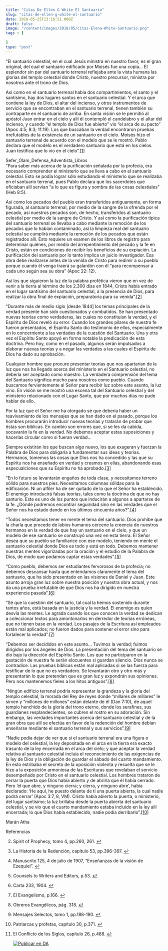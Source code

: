 ```yaml
---
title: "Citas De Ellen G White El Santuario"
slug: "citas-de-ellen-g-white-el-santuario"
date: 2018-05-25T13:16:51.000Z
draft: false
image: "/content/images/2018/05/citas-Elena-White-Santuario.png"
tags : [
    
]
type: "post"
---
```


   “El santuario celestial, en el cual Jesús ministra en nuestro favor, es el gran original, del cual el santuario edificado por Moisés fue una copia… El esplendor sin par del santuario terrenal reflejaba ante la vista humana las glorias del templo celestial donde Cristo, nuestro precursor, ministra por nosotros ante el trono de Dios.

 Así como en el santuario terrenal había dos compartimientos, el santo y el santísimo, hay dos lugares santos en el santuario celestial. Y el arca que contiene la ley de Dios, el altar del incienso, y otros instrumentos de servicio que se encontraban en el santuario terrenal, tienen también su contraparte en el santuario de arriba. En santa visión se le permitió al apóstol Juan entrar en el cielo y allí él contempló el candelabro y el altar del incienso, y cuando “el templo de Dios fue abierto” vio “el arca de su pacto” (Apoc 4:5; 8:3; 11:19). Los que buscaban la verdad encontraron pruebas irrefutables de la existencia de un santuario en el cielo. Moisés hizo el santuario terrenal de acuerdo con el modelo que se le mostró. Pablo declara que el modelo es el verdadero santuario que está en los cielos. Juan testifica que lo vio en el cielo”.[[1]](#fn1)

 Sefer\_Olam\_Defensa\_Adventista\_Libros  
 “Para saber más acerca de la purificación señalada por la profecía, era necesario comprender el ministerio que se lleva a cabo en el santuario celestial. Esto se podía lograr sólo estudiando el ministerio que se realizaba en el santuario terrenal, pues Pablo declara que los sacerdotes que oficiaban allí servían “a lo que es figura y sombra de las cosas celestiales” (Heb 8:5).

 Así como los pecados del pueblo eran transferidos antiguamente, en forma figurada, al santuario terrenal, por medio de la sangre de la ofrenda por el pecado, así nuestros pecados son, de hecho, transferidos al santuario celestial por medio de la sangre de Cristo. Y así como la purificación típica del santuario terrenal se llevaba a cabo mediante la remoción de los pecados que lo habían contaminado, así la limpieza real del santuario celestial se cumplirá mediante la remoción de los pecados que están registrados allí. Esto requiere un examen de los libros de registro para determinar quiénes, por medio del arrepentimiento del pecado y la fe en Cristo, están en condiciones de recibir los beneficios de su expiación. La purificación del santuario por lo tanto implica un juicio investigador. Esa obra debe realizarse antes de la venida de Cristo para redimir a su pueblo porque cuando él venga traerá su galardón con él “para recompensar a cada uno según sea su obra” (Apoc 22: 12).

 Así los que siguieron la luz de la palabra profética vieron que en vez de venir a la tierra al término de los 2.300 días en 1844, Cristo había entrado en el lugar santísimo del santuario celestial, a la presencia de Dios, para realizar la obra final de expiación, preparatoria para su venida”.[[2]](#fn2)

 “Durante más de medio siglo [desde 1844] los temas principales de la verdad presente han sido cuestionados y combatidos. Se han presentado nuevas teorías como verdaderas, las cuales no constituían la verdad, y el Espíritu de Dios reveló su error. Cuando los grandes pilares de nuestra fe fueron presentados, el Espíritu Santo dio testimonio de ellos, especialmente en lo concerniente a las verdades de la cuestión del Santuario. Una y otra vez el Espíritu Santo apoyó en forma notable la predicación de esta doctrina. Pero hoy, como en el pasado, algunos serán impulsados a elaborar nuevas teorías y a negar las verdades a las cuales el Espíritu de Dios ha dado su aprobación.

 Cualquier hombre que procure presentar teorías que nos apartarían de la luz que nos ha llegado acerca del ministerio en el Santuario celestial, no debería ser aceptado como maestro. La verdadera comprensión del tema del Santuario significa mucho para nosotros como pueblo. Cuando buscamos fervientemente al Señor para recibir luz sobre este asunto, la luz vino. En visión se me mostró una escena tal del Santuario celestial y del ministerio relacionado con el Lugar Santo, que por muchos días no pude hablar de ello.

 Por la luz que el Señor me ha otorgado sé que debería haber un reavivamiento de los mensajes que se han dado en el pasado, porque los hombres procurarán introducir nuevas teorías y tratarán de probar que éstas son bíblicas. En cambio son errores que, si se les da cabida, socavarán la fe en la verdad. No debemos aceptar estas suposiciones y hacerlas circular como si fueran verdad…

 Siempre existirán los que buscan algo nuevo, los que exageran y fuerzan la Palabra de Dios para obligarla a fundamentar sus ideas y teorías. Hermanos, tomemos las cosas que Dios nos ha concedido y las que su Espíritu nos ha enseñado en verdad y creamos en ellas, abandonando esas especualciones que su Espíritu no ha aprobado.[[3]](#fn3)

 “En lo futuro se levantarán engaños de toda clase, y necesitamos terreno sólido para nuestros pies. Necesitamos columnas sólidas para la edificación. Ni un alfiler ha de ser quitado de lo que el Señor ha establecido. El enemigo introducirá falsas teorías, tales como la doctrina de que no hay santurio. Este es uno de los puntos que inducirán a algunos a apartarse de la fe. ¿Dónde podremos encontrar seguiridad sino en las verdades que el Señor nos ha estado dando en los últimos cincuenta años?”.[[4]](#fn4)

 “Todos necesitamos tener en mente el tema del santuario. Dios prohíbe que la charla que procede de labios humanos cercene la creencia de nuestros hermanos en la verdad de que hay un santuario en el cielo, y que un modelo de ese santuario se construyó una vez en esta tierra. El Señor desea que su pueblo se familiarice con ese modelo, teniendo en mente el santuario celestial donde Dios es todo y está en todo. Debemos mantener nuestras mentes vigorizadas por la oración y el estudio de la Palabra de Dios, de modo que podamos captar estas verdades”.[[5]](#fn5)

 “Como pueblo, debemos ser estudiantes fervorosos de la profecía; no debemos descansar hasta que entendamos claramente el tema del santuario, que ha sido presentado en las visiones de Daniel y Juan. Este asunto arroja gran luz sobre nuestra posición y nuestra obra actual, y nos da una prueba irrefutable de que Dios nos ha dirigido en nuestra experiencia pasada”.[[6]](#fn6)

 “Sé que la cuestión del santuario, tal cual la hemos sostenido durante tantos años, está basada en la justicia y la verdad. El enemigo es quien desvía las mentes. Le agrada cuando los que conocen la verdad se dedican a coleccionar textos para amontonarlos en derredor de teorías erróneas, que no tienen base en la verdad. Los pasajes de la Escritura así empleados están mal aplicados; no fueron dados para sostener el error sino para fortalecer la verdad”.[[7]](#fn7)

 “Debemos ser decididos en este asunto… Tuvimos la verdad; fuimos dirigidos por los ángeles de Dios. La presentación del tema del santuario se dio bajo la dirección del Espíritu Santo. Los que no participaron en la gestación de nuestra fe serán elocuentes si guardan silencio. Dios nunca se contradice. Las pruebas bíblicas están mal aplicadas si se las fuerza para testificar de lo que no es verdadero. Se levantarán otro y otro más y presentarán lo que pretendan que es gran luz y expondrán sus opiniones. Pero nos mantenemos fieles a los hitos antiguos”.[[8]](#fn8)

 “Ningún edificio terrenal podría representar la grandeza y la gloria del templo celestial, la morada del Rey de reyes donde “millares de millares” le sirven y “millones de millones” están delante de él (Dan 7:10), de aquel templo henchido de la gloria del trono eterno, donde los serafines, sus guardianes resplandecientes, se cubren el rostro en su adoración. Sin embargo, las verdades importantes acerca del santuario celestial y de la gran obra que allí se efectúa en favor de la redención del hombre debían enseñarse mediante el santuario terrenal y sus servicios”.[[9]](#fn9)

 “Nadie podía dejar de ver que si el santuario terrenal era una figura o modelo del celestial, la ley depositada en el arca en la tierra era exacto trasunto de la ley encerrada en el arca del cielo; y que aceptar la verdad relativa al santuario celestial incluía el reconocimiento de las exigencias de la ley de Dios y la obligación de guardar el sábado del cuarto mandamiento. En esto estribaba el secreto de la oposición violenta y resuelta que se le hizo a la exposición armoniosa de las Escrituras que revelaban el servicio desempeñado por Cristo en el santuario celestial. Los hombres trataron de cerrar la puerta que Dios había abierto y de abrirla que él había cerrado. Pero ‘el que abre, y ninguno cierra; y cierra, y ninguno abre’, había declarado: ‘He aquí, he puesto delante de ti una puerta abierta, la cual nadie podrá cerrar’ (Apoc 3:7, 8, VM). Cristo había abierto la puerta, o ministerio, del lugar santísimo; la luz brillaba desde la puerta abierta del santuario celestial, y se vio que el cuarto mandamiento estaba incluido en la ley allí encerrada; lo que Dios había establecido, nadie podía derribarlo”.[[10]](#fn10)

 Marán Atha

  Referencias

   
 2. Spirit of Prophecy, tomo 4, pp.260, 261. [↩︎](#fnref1)

 
 4. La Historia de la Redención, capítulo 53, pp.396-397. [↩︎](#fnref2)

 
 6. Manuscrito 125, 4 de julio de 1907, “Enseñanzas de la visión de Ezequiel”. [↩︎](#fnref3)

 
 8. Counsels to Writers and Editors, p.53. [↩︎](#fnref4)

 
 10. Carta 233, 1904. [↩︎](#fnref5)

 
 12. El Evangelismo, p.166. [↩︎](#fnref6)

 
 14. Obreros Evangélicos, pág. 318. [↩︎](#fnref7)

 
 16. Mensajes Selectos, tomo 1, pp.188-190. [↩︎](#fnref8)

 
 18. Patriarcas y profetas, capítulo 30, p.371. [↩︎](#fnref9)

 
 20. El Conflicto de los Siglos, capítulo 26, p.488. [↩︎](#fnref10)

 
 
     [![Publicar en DA](/content/images/2020/06/Publicar_DA.png)](/quieres-publicar-en-da/) 